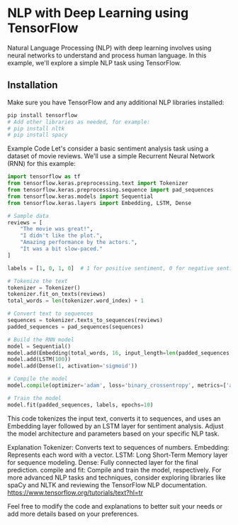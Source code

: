 # NLP with Deep Learning using TensorFlow

Natural Language Processing (NLP) with deep learning involves using neural networks to understand and process human language. In this example, we'll explore a simple NLP task using TensorFlow.

## Installation

Make sure you have TensorFlow and any additional NLP libraries installed:

```bash
pip install tensorflow
# Add other libraries as needed, for example:
# pip install nltk
# pip install spacy
```

Example Code
Let's consider a basic sentiment analysis task using a dataset of movie reviews. We'll use a simple Recurrent Neural Network (RNN) for this example:

```python
import tensorflow as tf
from tensorflow.keras.preprocessing.text import Tokenizer
from tensorflow.keras.preprocessing.sequence import pad_sequences
from tensorflow.keras.models import Sequential
from tensorflow.keras.layers import Embedding, LSTM, Dense

# Sample data
reviews = [
    "The movie was great!",
    "I didn't like the plot.",
    "Amazing performance by the actors.",
    "It was a bit slow-paced."
]

labels = [1, 0, 1, 0]  # 1 for positive sentiment, 0 for negative sentiment

# Tokenize the text
tokenizer = Tokenizer()
tokenizer.fit_on_texts(reviews)
total_words = len(tokenizer.word_index) + 1

# Convert text to sequences
sequences = tokenizer.texts_to_sequences(reviews)
padded_sequences = pad_sequences(sequences)

# Build the RNN model
model = Sequential()
model.add(Embedding(total_words, 16, input_length=len(padded_sequences[0])))
model.add(LSTM(100))
model.add(Dense(1, activation='sigmoid'))

# Compile the model
model.compile(optimizer='adam', loss='binary_crossentropy', metrics=['accuracy'])

# Train the model
model.fit(padded_sequences, labels, epochs=10)

```

This code tokenizes the input text, converts it to sequences, and uses an Embedding layer followed by an LSTM layer for sentiment analysis. Adjust the model architecture and parameters based on your specific NLP task.

Explanation
Tokenizer: Converts text to sequences of numbers.
Embedding: Represents each word with a vector.
LSTM: Long Short-Term Memory layer for sequence modeling.
Dense: Fully connected layer for the final prediction.
compile and fit: Compile and train the model, respectively.
For more advanced NLP tasks and techniques, consider exploring libraries like spaCy and NLTK and reviewing the TensorFlow NLP documentation. https://www.tensorflow.org/tutorials/text?hl=tr


Feel free to modify the code and explanations to better suit your needs or add more details based on your preferences.


